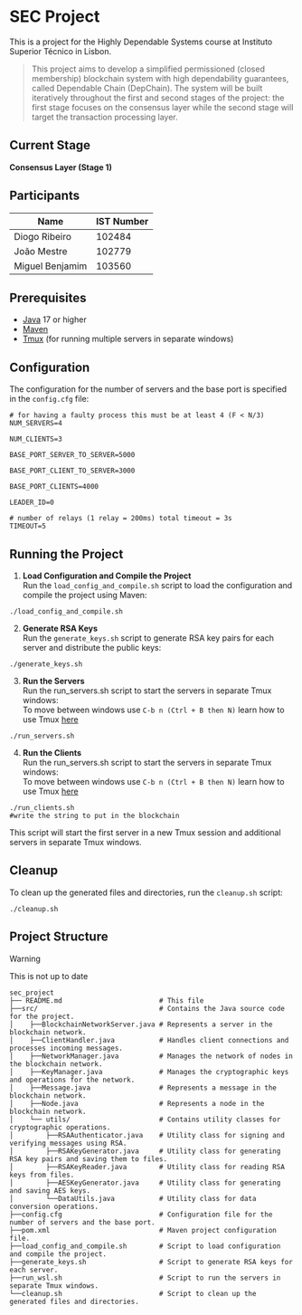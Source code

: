 # SEC Project

This is a project for the Highly Dependable Systems course at Instituto Superior Técnico in Lisbon.
>This project aims to develop a simplified permissioned (closed membership) 
blockchain  system  with  high  dependability  guarantees,  called  Dependable 
Chain (DepChain). The system will be built iteratively throughout the first and 
second stages of the project: the first stage focuses on the consensus layer 
while the second stage will target the transaction processing layer.

## Current Stage
**Consensus Layer (Stage 1)**

## Participants
| Name              |   IST Number   |
|-------------------|----------------|
| Diogo Ribeiro     |     102484     |
| João Mestre       |     102779     |
| Miguel Benjamim   |     103560     |

## Prerequisites

- [Java](https://www.java.com) 17 or higher
- [Maven](https://maven.apache.org)
- [Tmux](https://github.com/tmux/tmux/wiki) (for running multiple servers in separate windows)

## Configuration

The configuration for the number of servers and the base port is specified in the `config.cfg` file:

```properties
# for having a faulty process this must be at least 4 (F < N/3)
NUM_SERVERS=4

NUM_CLIENTS=3

BASE_PORT_SERVER_TO_SERVER=5000

BASE_PORT_CLIENT_TO_SERVER=3000

BASE_PORT_CLIENTS=4000

LEADER_ID=0

# number of relays (1 relay = 200ms) total timeout = 3s
TIMEOUT=5
```

## Running the Project
1. **Load Configuration and Compile the Project**\
   Run the `load_config_and_compile.sh` script to load the configuration and compile the project using Maven:
```shell
./load_config_and_compile.sh
```

2. **Generate RSA Keys**\
   Run the `generate_keys.sh` script to generate RSA key pairs for each server and distribute the public keys:
```shell
./generate_keys.sh
```

3. **Run the Servers**\
    Run the run_servers.sh script to start the servers in separate Tmux windows:\
    To move between windows use `C-b n (Ctrl + B then N)` learn how to use Tmux [here](https://hamvocke.com/blog/a-quick-and-easy-guide-to-tmux/)

```shell
./run_servers.sh
```
4. **Run the Clients**\
   Run the run_servers.sh script to start the servers in separate Tmux windows:\
   To move between windows use `C-b n (Ctrl + B then N)` learn how to use Tmux [here](https://hamvocke.com/blog/a-quick-and-easy-guide-to-tmux/)

```shell
./run_clients.sh
#write the string to put in the blockchain
```

This script will start the first server in a new Tmux session and additional servers in separate Tmux windows.

## Cleanup
To clean up the generated files and directories, run the `cleanup.sh` script:
```shell
./cleanup.sh
```

## Project Structure
> [!WARNING]  
> This is not up to date
```
sec_project
├── README.md                        # This file
├──src/                              # Contains the Java source code for the project.
│    ├──BlockchainNetworkServer.java # Represents a server in the blockchain network.
│    ├──ClientHandler.java           # Handles client connections and processes incoming messages.
│    ├──NetworkManager.java          # Manages the network of nodes in the blockchain network.
│    ├──KeyManager.java              # Manages the cryptographic keys and operations for the network.
│    ├──Message.java                 # Represents a message in the blockchain network.
│    ├──Node.java                    # Represents a node in the blockchain network.
│    └── utils/                      # Contains utility classes for cryptographic operations.
│        ├──RSAAuthenticator.java    # Utility class for signing and verifying messages using RSA.
│        ├──RSAKeyGenerator.java     # Utility class for generating RSA key pairs and saving them to files.
│        ├──RSAKeyReader.java        # Utility class for reading RSA keys from files.
│        ├──AESKeyGenerator.java     # Utility class for generating and saving AES keys.
│        └──DataUtils.java           # Utility class for data conversion operations.
├──config.cfg                        # Configuration file for the number of servers and the base port.
├──pom.xml                           # Maven project configuration file.
├──load_config_and_compile.sh        # Script to load configuration and compile the project.
├──generate_keys.sh                  # Script to generate RSA keys for each server.
├──run_wsl.sh                        # Script to run the servers in separate Tmux windows.
└──cleanup.sh                        # Script to clean up the generated files and directories.
```
   